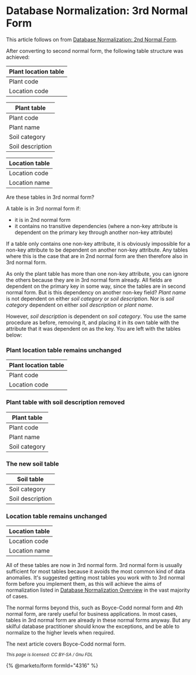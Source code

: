 
# Database Normalization: 3rd Normal Form

This article follows on from [Database Normalization: 2nd Normal Form](database-normalization-2nd-normal-form.md).


After converting to second normal form, the following table structure was achieved:



| Plant location table |
| --- |
| Plant code |
| Location code |




| Plant table |
| --- |
| Plant code |
| Plant name |
| Soil category |
| Soil description |




| Location table |
| --- |
| Location code |
| Location name |



Are these tables in 3rd normal form?


A table is in 3rd normal form if:


* it is in 2nd normal form
* it contains no transitive dependencies (where a non-key attribute is dependent on the primary key through another non-key attribute)


If a table only contains one non-key attribute, it is obviously impossible for a non-key attribute to be dependent on another non-key attribute. Any tables where this is the case that are in 2nd normal form are then therefore also in 3rd normal form.


As only the plant table has more than one non-key attribute, you can ignore the others because they are in 3rd normal form already. All fields are dependent on the primary key in some way, since the tables are in second normal form. But is this dependency on another non-key field? *Plant name* is not dependent on either *soil category* or *soil description*. Nor is *soil category* dependent on either *soil description* or *plant name*.


However, *soil description* is dependent on *soil category*. You use the same procedure as before, removing it, and placing it in its own table with the attribute that it was dependent on as the key. You are left with the tables below:


### Plant location table remains unchanged



| Plant location table |
| --- |
| Plant code |
| Location code |



### Plant table with soil description removed



| Plant table |
| --- |
| Plant code |
| Plant name |
| Soil category |



### The new soil table



| Soil table |
| --- |
| Soil category |
| Soil description |



### Location table remains unchanged



| Location table |
| --- |
| Location code |
| Location name |



All of these tables are now in 3rd normal form. 3rd normal form is usually sufficient for most tables because it avoids the most common kind of data anomalies. It's suggested getting most tables you work with to 3rd normal form before you implement them, as this will achieve the aims of normalization listed in [Database Normalization Overview](database-normalization-overview.md) in the vast majority of cases.


The normal forms beyond this, such as Boyce-Codd normal form and 4th normal form, are rarely useful for business applications. In most cases, tables in 3rd normal form are already in these normal forms anyway. But any skilful database practitioner should know the exceptions, and be able to normalize to the higher levels when required.


The next article covers Boyce-Codd normal form.


<sub>_This page is licensed: CC BY-SA / Gnu FDL_</sub>


{% @marketo/form formId="4316" %}

